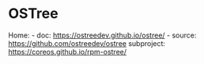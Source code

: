 # OSTree
Home: - doc: https://ostreedev.github.io/ostree/ - source: https://github.com/ostreedev/ostree subproject: https://coreos.github.io/rpm-ostree/
